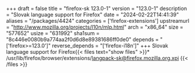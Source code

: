 +++
draft = false
title = "firefox-sk 123.0-1"
version = "123.0-1"
description = "Slovak language support for Firefox"
date = "2024-02-22T14:41:39"
aliases = "/packages/4424"
categories = ['firefox-extensions']
upstreamurl = "http://www.mozilla.org/projects/l10n/mlp.html"
arch = "x86_64"
size = "577652"
usize = "631992"
sha1sum = "8c446e0080b9a774aa2f0d6d8e89381686ff0de0"
depends = "['firefox>=123.0']"
reverse_depends = "['firefox-i18n']"
+++
Slovak language support for Firefox{{< files text="show files" >}}* /usr/lib/firefox/browser/extensions/langpack-sk@firefox.mozilla.org.xpi
{{< /files >}}